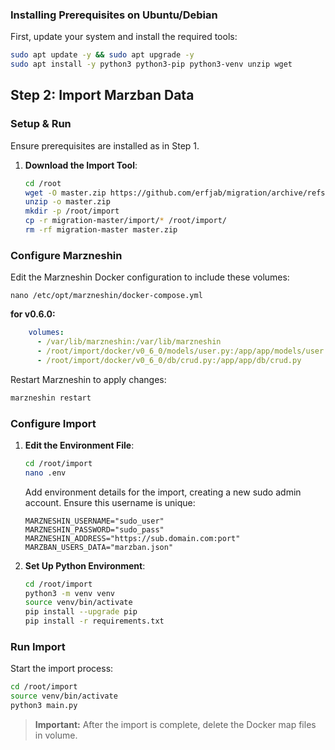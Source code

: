 ### Installing Prerequisites on Ubuntu/Debian

First, update your system and install the required tools:

```bash
sudo apt update -y && sudo apt upgrade -y
sudo apt install -y python3 python3-pip python3-venv unzip wget
```

## Step 2: Import Marzban Data

### Setup & Run

Ensure prerequisites are installed as in Step 1.

1. **Download the Import Tool**:
   ```bash
   cd /root
   wget -O master.zip https://github.com/erfjab/migration/archive/refs/heads/master.zip
   unzip -o master.zip
   mkdir -p /root/import
   cp -r migration-master/import/* /root/import/
   rm -rf migration-master master.zip
   ```

### Configure Marzneshin

Edit the Marzneshin Docker configuration to include these volumes:

```
nano /etc/opt/marzneshin/docker-compose.yml
```

**for v0.6.0:**

```yaml
    volumes:
      - /var/lib/marzneshin:/var/lib/marzneshin
      - /root/import/docker/v0_6_0/models/user.py:/app/app/models/user.py
      - /root/import/docker/v0_6_0/db/crud.py:/app/app/db/crud.py
```

Restart Marzneshin to apply changes:

```bash
marzneshin restart
```

### Configure Import

1. **Edit the Environment File**:
   ```bash
   cd /root/import
   nano .env
   ```

   Add environment details for the import, creating a new sudo admin account. Ensure this username is unique:

   ```
   MARZNESHIN_USERNAME="sudo_user"
   MARZNESHIN_PASSWORD="sudo_pass"
   MARZNESHIN_ADDRESS="https://sub.domain.com:port"
   MARZBAN_USERS_DATA="marzban.json"
   ```

2. **Set Up Python Environment**:
   ```bash
   cd /root/import
   python3 -m venv venv
   source venv/bin/activate
   pip install --upgrade pip
   pip install -r requirements.txt
   ```

### Run Import

Start the import process:

```bash
cd /root/import
source venv/bin/activate
python3 main.py
```

> **Important:** After the import is complete, delete the Docker map files in volume.
